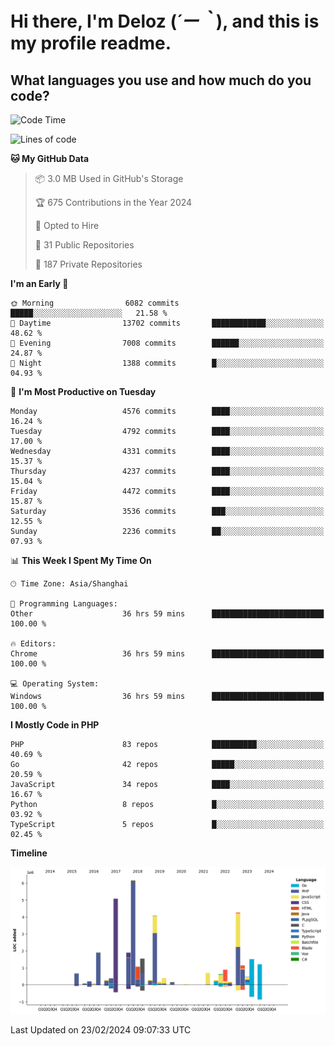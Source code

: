 # **Hi there, I'm Deloz (*´ー｀*), and this is my profile readme.**

## **What languages you use and how much do you code?**

<!--START_SECTION:waka-->
![Code Time](http://img.shields.io/badge/Code%20Time-3%2C358%20hrs%201%20min-blue)

![Lines of code](https://img.shields.io/badge/From%20Hello%20World%20I%27ve%20Written-35.6%20million%20lines%20of%20code-blue)

**🐱 My GitHub Data** 

> 📦 3.0 MB Used in GitHub's Storage 
 > 
> 🏆 675 Contributions in the Year 2024
 > 
> 💼 Opted to Hire
 > 
> 📜 31 Public Repositories 
 > 
> 🔑 187 Private Repositories 
 > 
**I'm an Early 🐤** 

```text
🌞 Morning                6082 commits        █████░░░░░░░░░░░░░░░░░░░░   21.58 % 
🌆 Daytime                13702 commits       ████████████░░░░░░░░░░░░░   48.62 % 
🌃 Evening                7008 commits        ██████░░░░░░░░░░░░░░░░░░░   24.87 % 
🌙 Night                  1388 commits        █░░░░░░░░░░░░░░░░░░░░░░░░   04.93 % 
```
📅 **I'm Most Productive on Tuesday** 

```text
Monday                   4576 commits        ████░░░░░░░░░░░░░░░░░░░░░   16.24 % 
Tuesday                  4792 commits        ████░░░░░░░░░░░░░░░░░░░░░   17.00 % 
Wednesday                4331 commits        ████░░░░░░░░░░░░░░░░░░░░░   15.37 % 
Thursday                 4237 commits        ████░░░░░░░░░░░░░░░░░░░░░   15.04 % 
Friday                   4472 commits        ████░░░░░░░░░░░░░░░░░░░░░   15.87 % 
Saturday                 3536 commits        ███░░░░░░░░░░░░░░░░░░░░░░   12.55 % 
Sunday                   2236 commits        ██░░░░░░░░░░░░░░░░░░░░░░░   07.93 % 
```


📊 **This Week I Spent My Time On** 

```text
🕑︎ Time Zone: Asia/Shanghai

💬 Programming Languages: 
Other                    36 hrs 59 mins      █████████████████████████   100.00 % 

🔥 Editors: 
Chrome                   36 hrs 59 mins      █████████████████████████   100.00 % 

💻 Operating System: 
Windows                  36 hrs 59 mins      █████████████████████████   100.00 % 
```

**I Mostly Code in PHP** 

```text
PHP                      83 repos            ██████████░░░░░░░░░░░░░░░   40.69 % 
Go                       42 repos            █████░░░░░░░░░░░░░░░░░░░░   20.59 % 
JavaScript               34 repos            ████░░░░░░░░░░░░░░░░░░░░░   16.67 % 
Python                   8 repos             █░░░░░░░░░░░░░░░░░░░░░░░░   03.92 % 
TypeScript               5 repos             █░░░░░░░░░░░░░░░░░░░░░░░░   02.45 % 
```



**Timeline**

![Lines of Code chart](https://raw.githubusercontent.com/deloz/deloz/main/assets/bar_graph.png)


 Last Updated on 23/02/2024 09:07:33 UTC
<!--END_SECTION:waka-->

